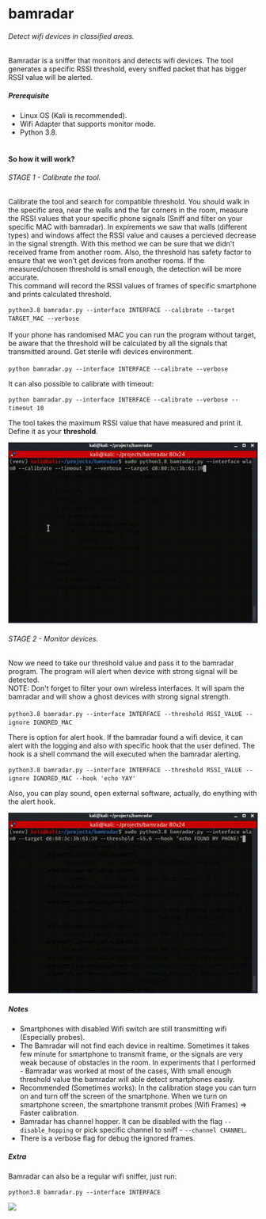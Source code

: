 # bamradar
######  Detect wifi devices in classified areas.
Bamradar is a sniffer that monitors and detects 
wifi devices. The tool generates a specific RSSI threshold, 
every sniffed packet that has bigger RSSI value 
will be alerted.
<br>
##### Prerequisite
* Linux OS (Kali is recommended).
* Wifi Adapter that supports monitor mode.
* Python 3.8.
<br><br>
#### So how it will work?
###### STAGE 1 - Calibrate the tool.
Calibrate the tool and search for compatible threshold. 
You should walk in the specific area, near the walls and the
far corners in the room, 
measure the RSSI values that your
specific phone signals (Sniff and filter on your specific MAC with bamradar).
In expirements we saw that walls (different types) and windows affect the RSSI value and causes a 
percieved decrease in the signal strength. With this method we can be sure
that we didn't received frame from another room. Also,
the threshold has safety factor to ensure that we won't get
devices from another rooms. If the measured/chosen threshold
is small enough, the detection will be more accurate.
<br>
This command will record the RSSI values of 
frames of specific smartphone and prints 
calculated threshold.

`python3.8 bamradar.py --interface INTERFACE --calibrate --target TARGET_MAC
 --verbose`
<br><br>
If your phone has randomised MAC you can run the 
program without target, be aware that the threshold
will be calculated by all the signals that transmitted
around. Get sterile wifi devices environment.<br><br>
`python bamradar.py --interface INTERFACE --calibrate --verbose`

It can also possible to calibrate with timeout:

`python bamradar.py --interface INTERFACE --calibrate --verbose --timeout 10`

The tool takes the maximum RSSI value that have measured and print it.
Define it as your **threshold**.

![](gifs/calibration.gif)

###### STAGE 2 - Monitor devices.
Now we need to take our threshold value and pass it to
the bamradar program. The program will alert when
device with strong signal will be detected.
<br>
NOTE: Don't forget to filter your own wireless interfaces.
It will spam the bamradar and will show a ghost devices
with strong signal strength. 
<br><br>
`python3.8 bamradar.py --interface INTERFACE --threshold RSSI_VALUE --ignore
 IGNORED_MAC`
 
There is option for alert hook. If the bamradar found a
wifi device, it can alert with the logging and also with specific hook that the
 user defined. The hook is a shell command the will executed
 when the bamradar alerting.

`python3.8 bamradar.py --interface INTERFACE --threshold RSSI_VALUE --ignore
 IGNORED_MAC --hook 'echo YAY'`
 
 Also, you can play sound, open external software, actually,
 do enything with the alert hook.
 
 ![](gifs/monitor.gif)
 
##### Notes
* Smartphones with disabled Wifi switch are still
transmitting wifi (Especially probes).
* The Bamradar will not find each device in realtime.
Sometimes it takes few minute for smartphone to transmit
frame, or the signals are very weak because of obstacles
in the room. In experiments that I performed - Bamradar was worked at
most of the cases,
With small enough threshold value the bamradar will
able detect smartphones easily.
* Recommended (Sometimes works): In the calibration stage you can turn on
and turn off the screen of the smartphone. When we
turn on smartphone screen, the smartphone transmit probes 
(Wifi Frames) => Faster calibration.
* Bamradar has channel hopper. It can be disabled
with the flag `--disable_hopping` or pick specific
channel to sniff - `--channel CHANNEL`.  
* There is a verbose flag for debug the ignored frames.

##### Extra
Bamradar can also be a regular wifi sniffer, just run:

`python3.8 bamradar.py --interface INTERFACE`
 
 ![](gifs/sniffer.gif)

